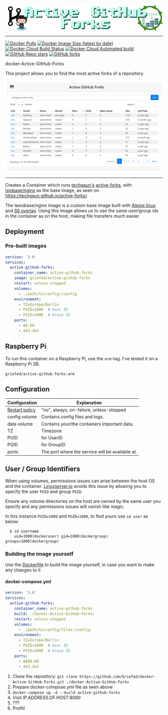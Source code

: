 [![docker-Active-GitHub-Forks](img/docker-active-github-forks_header.png)](https://github.com/techgaun/active-forks)

---

[![Docker Pulls](https://img.shields.io/docker/pulls/griefed/active-github-forks?style=flat-square)](https://hub.docker.com/repository/docker/griefed/active-github-forks)
[![Docker Image Size (latest by date)](https://img.shields.io/docker/image-size/griefed/active-github-forks?label=Image%20size&sort=date&style=flat-square)](https://hub.docker.com/repository/docker/griefed/active-github-forks)
[![Docker Cloud Build Status](https://img.shields.io/docker/cloud/build/griefed/active-github-forks?label=Docker%20build&style=flat-square)](https://hub.docker.com/repository/docker/griefed/active-github-forks)
[![Docker Cloud Automated build](https://img.shields.io/docker/cloud/automated/griefed/active-github-forks?label=Docker%20build&style=flat-square)](https://hub.docker.com/repository/docker/griefed/active-github-forks)
[![GitHub Repo stars](https://img.shields.io/github/stars/Griefed/docker-Active-GitHub-Forks?label=GitHub%20Stars&style=social)](https://github.com/Griefed/docker-Active-GitHub-Forks)
[![GitHub forks](https://img.shields.io/github/forks/Griefed/docker-Active-GitHub-Forks?label=GitHub%20Forks&style=social)](https://github.com/Griefed/docker-Active-GitHub-Forks)

docker-Active-GitHub-Forks

This project allows you to find the most active forks of a repository.

[![active-forks](img/docker-active-gitHub-forks_screenshot.png)](https://github.com/techgaun/active-forks)

---

Creates a Container which runs [techgaun's](https://github.com/techgaun) [active-forks](https://github.com/techgaun/active-forks), with [lsiobase/nginx](https://hub.docker.com/r/lsiobase/nginx) as the base image, as seen on https://techgaun.github.io/active-forks/.

The lasiobase/nginx image is a custom base image built with [Alpine linux](https://alpinelinux.org/) and [S6 overlay](https://github.com/just-containers/s6-overlay).
Using this image allows us to use the same user/group ids in the container as on the host, making file transfers much easier

## Deployment

### Pre-built images

```docker-compose.yml
version: '3.6'
services:
  active-github-forks:
    container_name: active-github-forks
    image: griefed/active-github-forks
    restart: unless-stopped
    volumes:
      - ./path/to/config:/config
    environment:
      - TZ=Europe/Berlin
      - PUID=1000  # User ID
      - PGID=1000  # Group ID
    ports:
      - 80:80
      - 443:443
```

## Raspberry Pi

To run this container on a Raspberry Pi, use the `arm`-tag. I've tested it on a Raspberry Pi 3B.

`griefed/active-github-forks:arm`

## Configuration

Configuration | Explanation
------------ | -------------
[Restart policy](https://docs.docker.com/compose/compose-file/#restart) | "no", always, on-failure, unless-stopped
config volume | Contains config files and logs.
data volume | Contains your/the containers important data.
TZ | Timezone
PUID | for UserID
PGID | for GroupID
ports | The port where the service will be available at.

## User / Group Identifiers

When using volumes, permissions issues can arise between the host OS and the container. [Linuxserver.io](https://www.linuxserver.io/) avoids this issue by allowing you to specify the user `PUID` and group `PGID`.

Ensure any volume directories on the host are owned by the same user you specify and any permissions issues will vanish like magic.

In this instance `PUID=1000` and `PGID=1000`, to find yours use `id user` as below:

```
  $ id username
    uid=1000(dockeruser) gid=1000(dockergroup) groups=1000(dockergroup)
```

### Building the image yourself

Use the [Dockerfile](https://github.com/Griefed/docker-Active-GitHub-Forks/Dockerfile) to build the image yourself, in case you want to make any changes to it

#### docker-compose.yml

```docker-compose.yml
version: '3.6'
services:
  active-github-forks:
    container_name: active-github-forks
    build: ./docker-Active-GitHub-Forks/
    restart: unless-stopped
    volumes:
      - ./path/to/config/files:/config
    environment:
      - TZ=Europe/Berlin
      - PUID=1000  # User ID
      - PGID=1000  # Group ID
    ports:
      - 8080:80
      - 443:443
```

1. Clone the repository: `git clone https://github.com/Griefed/docker-Active-GitHub-Forks.git ./docker-Active-GitHub-Forks`
1. Prepare docker-compose.yml file as seen above
1. `docker-compose up -d --build active-github-forks`
1. Visit IP.ADDRESS.OF.HOST:8080
1. ???
1. Profit!
